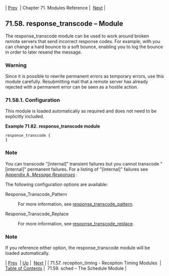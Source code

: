 | [Prev](modules.reception_timing)  | Chapter 71. Modules Reference |  [Next](modules.sched) |

## 71.58. response_transcode – Module

<a class="indexterm" name="idp22776224"></a>

The response_transcode module can be used to work around broken remote servers that send incorrect response codes. For example, with you can change a hard bounce to a soft bounce, enabling you to log the bounce in order to later resend the message.

### Warning

Since it is possible to rewrite permanent errors as temporary errors, use this module carefully. Resubmitting mail that a remote server has already rejected with a permanent error can be seen as a hostile action.

### 71.58.1. Configuration

This module is loaded automatically as required and does not need to be explicitly included.

<a name="example.response_transcode.3"></a>

**Example 71.82. response_transcode module**

```
response_transcode {
}
```

### Note

You can transcode "[internal]" transient failures but you cannot transcode "[internal]" permanent failures. For a listing of "[internal]" failures see [Appendix A, *Message Responses*](message_responses "Appendix A. Message Responses") .

The following configuration options are available:

<dl class="variablelist">

<dt>Response_Transcode_Pattern</dt>

<dd>

For more information, see [response_transcode_pattern](conf.ref.response_transcode_pattern "response_transcode_pattern").

</dd>

<dt>Response_Transcode_Replace</dt>

<dd>

For more information, see [response_transcode_replace](conf.ref.response_transcode_replace "response_transcode_replace").

</dd>

</dl>

### Note

If you reference either option, the response_transcode module will be loaded automatically.

| [Prev](modules.reception_timing)  | [Up](modules) |  [Next](modules.sched) |
| 71.57. reception_timing - Reception Timing Modules  | [Table of Contents](index) |  71.59. sched – The Schedule Module |

